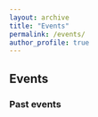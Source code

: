 ```yaml
---
layout: archive
title: "Events"
permalink: /events/
author_profile: true
---
```

<h2>Events</h2>

<h3>Past events</h3>
